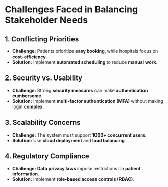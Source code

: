 # Challenges Faced in Balancing Stakeholder Needs  

## 1. Conflicting Priorities  
- **Challenge:** Patients prioritize **easy booking**, while hospitals focus on **cost-efficiency**.  
- **Solution:** Implement **automated scheduling** to reduce **manual work**.  

## 2. Security vs. Usability  
- **Challenge:** Strong **security measures** can make **authentication cumbersome**.  
- **Solution:** Implement **multi-factor authentication (MFA)** without making login **complex**.  

## 3. Scalability Concerns  
- **Challenge:** The system must support **1000+ concurrent users**.  
- **Solution:** Use **cloud deployment** and **load balancing**.  

## 4. Regulatory Compliance  
- **Challenge:** **Data privacy laws** impose restrictions on **patient information**.  
- **Solution:** Implement **role-based access controls (RBAC)**.  
